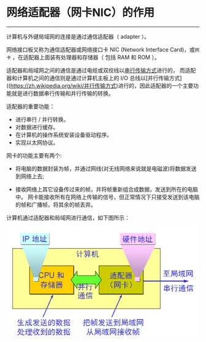 # 网络适配器（网卡NIC）的作用

---

计算机与外键局域网的连接是通过通信适配器（ adapter ）。

网络接口板又称为通信适配器或网络接口卡 NIC (Network Interface Card)，或`网卡`
，在适配器上面装有处理器和存储器（ 包括 RAM 和 ROM ）。

适配器和局域网之间的通信是通过电缆或双绞线以[串行传输方式](https://zh.wikipedia.org/wiki/串行传输方式
)进行的，
而适配器和计算机之间的通信则是通过计算机主板上的 I/O 总线以[并行传输方式]((https://zh.wikipedia.org/wiki/并行传输方式)进行的，因此适配器的一个主要功能就是进行数据串行传输和并行传输的转换。

适配器的重要功能：

  * 进行串行 / 并行转换。
  * 对数据进行缓存。
  * 在计算机的操作系统安装设备驱动程序。
  * 实现以太网协议。

网卡的功能主要有两个:

 * 将电脑的数据封装为帧，并通过网线(对无线网络来说就是电磁波)将数据发送到网络上去;

 * 接收网络上其它设备传过来的帧，并将帧重新组合成数据，发送到所在的电脑中。
网卡能接收所有在网络上传输的信号，但正常情况下只接受发送到该电脑的帧和广播帧，将其余的帧丢弃。

计算机通过适配器和局域网进行通信，如下图所示：


 ![data_layer_nic][2]


[2]: ../../../images/base/data_layer_nic.png
